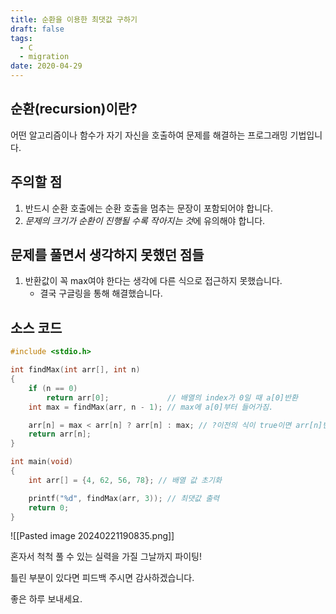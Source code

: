 ```yaml
---
title: 순환을 이용한 최댓값 구하기
draft: false
tags:
  - C
  - migration
date: 2020-04-29
---
```

## 순환(recursion)이란?

어떤 알고리즘이나 함수가 자기 자신을 호출하여 문제를 해결하는 프로그래밍 기법입니다.

## 주의할 점

1. 반드시 순환 호출에는 순환 호출을 멈추는 문장이 포함되어야 합니다.
2. *문제의 크기가 순환이 진행될 수록 작아지는 것*에 유의해야 합니다.

## 문제를 풀면서 생각하지 못했던 점들

1. 반환값이 꼭 max여야 한다는 생각에 다른 식으로 접근하지 못했습니다.
	- 결국 구글링을 통해 해결했습니다.

## 소스 코드

```c
#include <stdio.h>

int findMax(int arr[], int n)
{
    if (n == 0)
        return arr[0];             // 배열의 index가 0일 때 a[0]반환
    int max = findMax(arr, n - 1); // max에 a[0]부터 들어가짐.

    arr[n] = max < arr[n] ? arr[n] : max; // ?이전의 식이 true이면 arr[n]반환, false이면 max반환
    return arr[n];
}

int main(void)
{
    int arr[] = {4, 62, 56, 78}; // 배열 값 초기화

    printf("%d", findMax(arr, 3)); // 최댓값 출력
    return 0;
}
```

![[Pasted image 20240221190835.png]]

혼자서 척척 풀 수 있는 실력을 가질 그날까지 파이팅!

틀린 부분이 있다면 피드백 주시면 감사하겠습니다.

좋은 하루 보내세요.